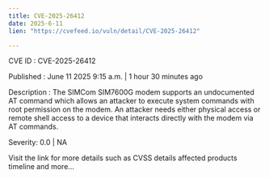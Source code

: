 ```yaml
---
title: CVE-2025-26412
date: 2025-6-11
lien: "https://cvefeed.io/vuln/detail/CVE-2025-26412"

---
```


CVE ID : CVE-2025-26412

Published :  June 11
2025
9:15 a.m. | 1 hour
30 minutes ago

Description : The SIMCom SIM7600G modem supports an undocumented AT command
which allows an attacker to execute system commands with root permission on the modem. An attacker needs either physical access or remote shell access to a device that interacts directly with the modem via AT commands.

Severity: 0.0 | NA

Visit the link for more details
such as CVSS details
affected products
timeline
and more...
